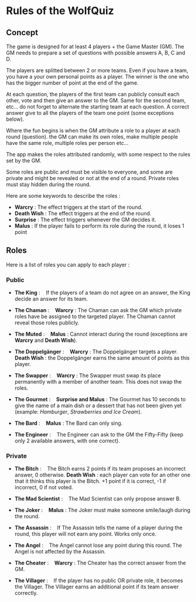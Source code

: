 # Rules of the WolfQuiz

## Concept

The game is designed for at least 4 players + the Game Master (GM). The GM needs to prepare a set of questions with possible answers A, B, C and D. 

The players are splitted between 2 or more teams. Even if you have a team, you have a your own personal points as a player. The winner is the one who has the bigger number of point at the end of the game.

At each question, the players of the first team can publicly consult each other, vote and then give an answer to the GM. Same for the second team, etc... do not forget to alternate the starting team at each question. A correct answer give to all the players of the team one point (some exceptions below).

Where the fun begins is when the GM attribute a role to a player at each round (question). the GM can make its own roles, make multiple people have the same role, multiple roles per person etc...

The app makes the roles attributed randomly, with some respect to the rules set by the GM.

Some roles are public and must be visible to everyone, and some are private and might be revealed or not at the end of a round. Private roles must stay hidden during the round.

Here are some keywords to describe the roles :
* **Warcry** : The effect triggers at the start of the round.
* **Death Wish** : The effect triggers at the end of the round.
* **Surprise** : The effect triggers whenever the GM decides it.
* **Malus** : If the player fails to perform its role during the round, it loses 1 point

## Roles

Here is a list of roles you can apply to each player :

### Public

 * **The King** : &nbsp;&nbsp; If the players of a team do not agree on an answer, the King decide an answer for its team.  
  
 * **The Chaman** : &nbsp;&nbsp; **Warcry** : The Chaman can ask the GM which private roles have be assigned to the targeted player. The Chaman cannot reveal those roles publicly.
  
 * **The Muted** : &nbsp;&nbsp; **Malus** : Cannot interact during the round (exceptions are **Warcry** and **Death Wish**).
  
 * **The Doppelgänger** : &nbsp;&nbsp; **Warcry** : The Doppelgänger targets a player. &nbsp;&nbsp; **Death Wish** : the Doppelgänger earns the same amount of points as this player.
  
 * **The Swapper** : &nbsp;&nbsp; **Warcry** : The Swapper must swap its place permanently with a member of another team. This does not swap the roles.
  
 * **The Gourmet** : &nbsp;&nbsp; **Surprise and Malus** : The Gourmet has 10 seconds to give the name of a main dish or a dessert that has not been given yet (example: *Hamburger*, *Strawberries and Ice Cream*).

 * **The Bard** : &nbsp;&nbsp; **Malus** : The Bard can only sing.
   
 * **The Engineer** : &nbsp;&nbsp; The Engineer can ask to the GM the Fifty-Fifty (keep only 2 available answers, with one correct).


### Private

 * **The Bitch** : &nbsp;&nbsp; The Bitch earns 2 points if its team proposes an incorrect answer, 0 otherwise. **Death Wish** : each player can vote for an other one that it thinks this player is the Bitch. +1 point if it is correct, -1 if incorrect, 0 if not voted.

 * **The Mad Scientist** : &nbsp;&nbsp; The Mad Scientist can only propose answer B.
  
 * **The Joker** : &nbsp;&nbsp; **Malus** : The Joker must make someone smile/laugh during the round. 
  
 * **The Assassin** : &nbsp;&nbsp; If The Assassin tells the name of a player during the round, this player will not earn any point. Works only once.
 
 * **The Angel** : &nbsp;&nbsp; The Angel cannot lose any point during this round. The Angel is not affected by the Assassin.

 * **The Cheater** : &nbsp;&nbsp; **Warcry** : The Cheater has the correct answer from the GM.

 * **The Villager** : &nbsp;&nbsp; If the player has no public OR private role, it becomes the Villager. The Villager earns an additional point if its team answer correctly.


